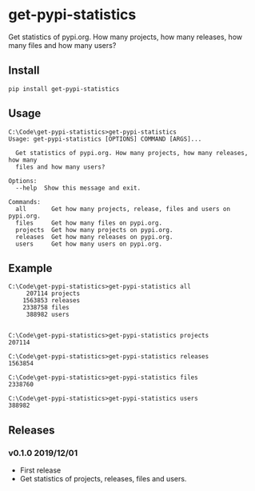 # get-pypi-statistics

Get statistics of pypi.org. How many projects, how many releases, how many files and how many users?

## Install

```shell
pip install get-pypi-statistics
```

## Usage

```shell
C:\Code\get-pypi-statistics>get-pypi-statistics
Usage: get-pypi-statistics [OPTIONS] COMMAND [ARGS]...

  Get statistics of pypi.org. How many projects, how many releases, how many
  files and how many users?

Options:
  --help  Show this message and exit.

Commands:
  all       Get how many projects, release, files and users on pypi.org.
  files     Get how many files on pypi.org.
  projects  Get how many projects on pypi.org.
  releases  Get how many releases on pypi.org.
  users     Get how many users on pypi.org.
```

## Example

```shell
C:\Code\get-pypi-statistics>get-pypi-statistics all
     207114 projects
    1563853 releases
    2338758 files
     388982 users


C:\Code\get-pypi-statistics>get-pypi-statistics projects
207114

C:\Code\get-pypi-statistics>get-pypi-statistics releases
1563854

C:\Code\get-pypi-statistics>get-pypi-statistics files
2338760

C:\Code\get-pypi-statistics>get-pypi-statistics users
388982
```


## Releases

### v0.1.0 2019/12/01

- First release
- Get statistics of projects, releases, files and users.
